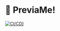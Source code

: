 # 🎉 PreviaMe!
[![CI/CD)](https://github.com/IgnacioPieve/PreviaMe/actions/workflows/deploy.yaml/badge.svg)](https://github.com/IgnacioPieve/PreviaMe/actions/workflows/deploy.yaml)
